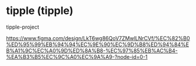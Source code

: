 # tipple (tipple)

tipple-project

https://www.figma.com/design/LkT6wg86QoV7ZMwlLNrCVf/%EC%82%B0%ED%95%99%EB%94%94%EC%9E%90%EC%9D%B8%ED%94%84%EB%A1%9C%EC%A0%9D%ED%8A%B8-%EC%97%85%EB%AC%B4-%EA%B3%B5%EC%9C%A0%EC%9A%A9-?node-id=0-1

